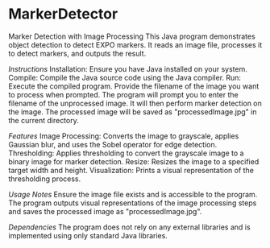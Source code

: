 # MarkerDetector

Marker Detection with Image Processing
This Java program demonstrates object detection to detect EXPO markers. It reads an image file, processes it to detect markers, and outputs the result.

*Instructions*
Installation: Ensure you have Java installed on your system.
Compile: Compile the Java source code using the Java compiler.
Run: Execute the compiled program. Provide the filename of the image you want to process when prompted.
The program will prompt you to enter the filename of the unprocessed image.
It will then perform marker detection on the image.
The processed image will be saved as "processedImage.jpg" in the current directory.

*Features*
Image Processing: Converts the image to grayscale, applies Gaussian blur, and uses the Sobel operator for edge detection.
Thresholding: Applies thresholding to convert the grayscale image to a binary image for marker detection.
Resize: Resizes the image to a specified target width and height.
Visualization: Prints a visual representation of the thresholding process.

*Usage Notes*
Ensure the image file exists and is accessible to the program.
The program outputs visual representations of the image processing steps and saves the processed image as "processedImage.jpg".

*Dependencies*
The program does not rely on any external libraries and is implemented using only standard Java libraries.
